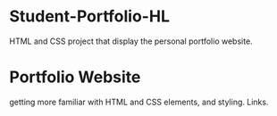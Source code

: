 # Student-Portfolio-HL
 HTML and CSS project that display the personal portfolio website.
 # Portfolio Website
 getting more familiar with HTML and CSS elements, and styling. Links.

